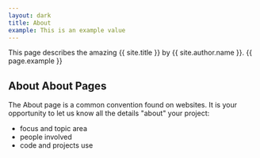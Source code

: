 ```yaml
---
layout: dark
title: About
example: This is an example value
---
```



This page describes the amazing {{ site.title }} by {{ site.author.name }}.
{{ page.example }}



## About About Pages

The About page is a common convention found on websites.
It is your opportunity to let us know all the details "about" your project:

- focus and topic area
- people involved
- code and projects use

